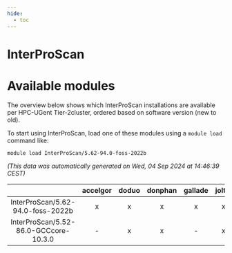 ```yaml
---
hide:
  - toc
---
```


InterProScan
============

# Available modules


The overview below shows which InterProScan installations are available per HPC-UGent Tier-2cluster, ordered based on software version (new to old).

To start using InterProScan, load one of these modules using a `module load` command like:

```shell
module load InterProScan/5.62-94.0-foss-2022b
```

*(This data was automatically generated on Wed, 04 Sep 2024 at 14:46:39 CEST)*  

| |accelgor|doduo|donphan|gallade|joltik|shinx|skitty|
| :---: | :---: | :---: | :---: | :---: | :---: | :---: | :---: |
|InterProScan/5.62-94.0-foss-2022b|x|x|x|x|x|-|x|
|InterProScan/5.52-86.0-GCCcore-10.3.0|-|x|x|-|x|-|x|
